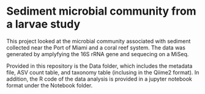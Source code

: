 # Sediment microbial community from a larvae study
This project looked at the microbial community associated with sediment collected near the Port of Miami and a coral reef system. The data was generated by amplyfying the 16S rRNA gene and sequecing on a MiSeq.

Provided in this repository is the Data folder, which includes the metadata file, ASV count table, and taxonomy table (inclusing in the Qiime2 format). In addition, the R code of the data analysis is provided in a jupyter notebook format under the Notebook folder.
